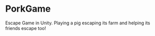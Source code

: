 # PorkGame

Escape Game in Unity.
Playing a pig escaping its farm and helping its friends escape too!
